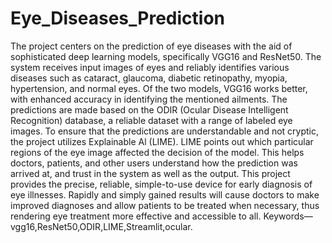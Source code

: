 # Eye_Diseases_Prediction
The project centers on the prediction of eye diseases with the aid of sophisticated deep
learning models, specifically VGG16 and ResNet50. The system receives input images of
eyes and reliably identifies various diseases such as cataract, glaucoma, diabetic
retinopathy, myopia, hypertension, and normal eyes. Of the two models, VGG16 works
better, with enhanced accuracy in identifying the mentioned ailments. The predictions are
made based on the ODIR (Ocular Disease Intelligent Recognition) database, a reliable
dataset with a range of labeled eye images.
To ensure that the predictions are understandable and not cryptic, the project utilizes
Explainable Al (LIME). LIME points out which particular regions of the eye image
affected the decision of the model. This helps doctors, patients, and other users
understand how the prediction was arrived at, and trust in the system as well as the output.
This project provides the precise, reliable, simple-to-use device for early diagnosis of eye
illnesses. Rapidly and simply gained results will cause doctors to make improved
diagnoses and allow patients to be treated when necessary, thus rendering eye treatment
more effective and accessible to all.
Keywords—vgg16,ResNet50,ODIR,LIME,Streamlit,ocular.
